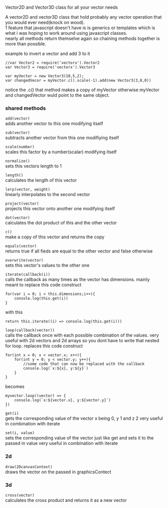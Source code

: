 Vector2D and Vector3D class for all your vector needs

A vector2D and vector3D class that hold probably any vector operation that you would ever need(knock on wood).  
1 feature that javascript doesn't have is is generics or templates which is what i was hoping to work around using javascript classes.  
nearly all methods return themselve again so chaining methods together is more than possible.

example to invert a vector and add 3 to it

```
//var Vector2 = require('vectorx').Vector2
var Vector3 = require('vectorx').Vector3

var myVector = new Vector3(10,5,2);
var changedVecor = myVector.c().scale(-1).add(new Vector3(3,0,0))
```
notice the .c() that method makes a copy of myVector otherwise myVector and changedVector wuld point to the same object.

### shared methods

`add(vector)`  
adds another vector to this one modifying itself

`sub(vector)`  
subtracts another vector from this one modifiying itself

`scale(number)`  
scales this factor by a number(scalar) modifying itself

`normalize()`  
sets this vectors length to 1

`length()`  
calculates the length of this vector

`lerp(vector, weight)`  
linearly interpolates to the second vector

`project(vector)`  
projects this vector onto another one modifying itself

`dot(vector)`  
calculates the dot product of this and the other vector

`c()`  
make a copy of this vector and returns the copy

`equals(vector)`  
returns true if all fieds are equal to the other vector and false otherwise

`overwrite(vector)`  
sets this vector's values to the other one

`iterate(callback(i))`  
calls the callback as many times as the vector has dimensions.
mainly meant to replace this code construct
```
for(var i = 0; i < this.dimensions;i++){
    console.log(this.get(i))
}
```
with this
```
return this.iterate((i) => console.log(this.get(i)))
```

`loop(callback(vector))`  
calls the callback once with each possible combination of the values.
very useful with 2d vectors and 2d arrays so you dont have to write that nested for loop.
replaces this code construct
```
for(int x = 0; x < vector.x; x++){
    for(int y = 0; y < vector.y; y++){
        //some code that can now be replaced with the callback
        console.log(`x:${x}, y:${y}`)
    }
}
```
becomes
```
myvector.loop((vector) => {
    console.log(`x:${vector.x}, y:${vector.y}`)
})
```

`get(i)`  
gets the corresponding value of the vector x being 0, y 1 and z 2
very useful in combination with iterate

`set(i, value)`  
sets the corresponding value of the vector just like get and sets it to the passed in value
very useful in combination with iterate

### 2d
`draw(2DcanvasContext)`  
draws the vector on the passed in graphicsContect

### 3d
`cross(vector)`  
calculates the cross product and returns it as a new vector